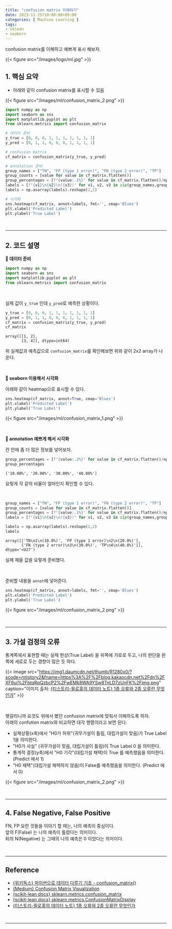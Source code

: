 ```yaml
---
title: "confusion matrix 이해하기"
date: 2023-11-25T10:00:00+09:00
categories: [ Machine Learning ]
tags:
- sklean
- seaborn
---
```


confusion matrix를 이해하고 예쁘게 표시 해보자.
<!--more-->

{{< figure src="/images/logo/ml.jpg" >}}

## 1. 핵심 요약
- 아래와 같이 confusion matrix를 표시할 수 있음

{{< figure src="/images/ml/confusion_matrix_2.png" >}}

```python
import numpy as np
import seaborn as sns
import matplotlib.pyplot as plt
from sklearn.metrics import confusion_matrix

# 데이터 준비
y_true = [0, 0, 0, 1, 1, 1, 1, 1, 1, 1]
y_pred = [0, 1, 1, 0, 0, 0, 1, 1, 1, 1]

# confusion matrix
cf_matrix = confusion_matrix(y_true, y_pred)

# annotation 준비
group_names = ["TN", "FP (type 1 error)", "FN (type 2 error)", "TP"]
group_counts = [value for value in cf_matrix.flatten()]
group_percentages = [f"{value:.1%}" for value in cf_matrix.flatten()/np.sum(cf_matrix)]
labels = [f"{v1}\n{v2}\n({v3})" for v1, v2, v3 in zip(group_names,group_counts,group_percentages)]
labels = np.asarray(labels).reshape(2,2)

# 시각화
sns.heatmap(cf_matrix, annot=labels, fmt='', cmap='Blues')
plt.xlabel('Predicted Label')
plt.ylabel('True Label')
```

<br/>

---

## 2. 코드 설명

**🔷 데이터 준비**

```python
import numpy as np
import seaborn as sns
import matplotlib.pyplot as plt
from sklearn.metrics import confusion_matrix
```

<br/>

실제 값이 `y_true` 인데 `y_pred`로 예측한 상황이다.  


```python
y_true = [0, 0, 0, 1, 1, 1, 1, 1, 1, 1]
y_pred = [0, 1, 1, 0, 0, 0, 1, 1, 1, 1]
cf_matrix = confusion_matrix(y_true, y_pred)
cf_matrix
```

    array([[1, 2],
           [3, 4]], dtype=int64)


위 실제값과 예측값으로 `confusion_matrix`를 확인해보면 위와 같이 2x2 array가 나온다.

<br/>

**🔷 seaborn 이용해서 시각화**

아래와 같이 heatmap으로 표시할 수 있다.

```python
sns.heatmap(cf_matrix, annot=True, cmap='Blues')
plt.xlabel('Predicted Label')
plt.ylabel('True Label')
```

{{< figure src="/images/ml/confusion_matrix_1.png" >}}

<br/>

**🔷 annotation 예쁘게 해서 시각화**

칸 안에 좀 더 많은 정보를 넣어보자.


```python
group_percentages = [f"{value:.2%}" for value in cf_matrix.flatten()/np.sum(cf_matrix)]
group_percentages
```

    ['10.00%', '20.00%', '30.00%', '40.00%']

요렇게 각 같의 비율이 얼마인지 확인할 수 있다.

<br/>




```python
group_names = ["TN", "FP (type 1 error)", "FN (type 2 error)", "TP"]
group_counts = [value for value in cf_matrix.flatten()]
group_percentages = [f"{value:.1%}" for value in cf_matrix.flatten()/np.sum(cf_matrix)]
labels = [f"{v1}\n{v2}\n({v3})" for v1, v2, v3 in zip(group_names,group_counts,group_percentages)]

labels = np.asarray(labels).reshape(2,2)
labels
```

    array([['TN\n1\n(10.0%)', 'FP (type 1 error)\n2\n(20.0%)'],
           ['FN (type 2 error)\n3\n(30.0%)', 'TP\n4\n(40.0%)']], dtype='<U27')

실제 채울 값을 요렇게 준비했다.

<br/>


준비할 내용을 `annot`에 넣어준다.

```python
sns.heatmap(cf_matrix, annot=labels, fmt='', cmap='Blues')
plt.xlabel('Predicted Label')
plt.ylabel('True Label')
```

{{< figure src="/images/ml/confusion_matrix_2.png" >}}


<br/>

---


## 3. 가설 검정의 오류
통계쪽에서 표현할 때는 실제 현상(True Label) 을 위쪽에 가로로 두고, 나의 판단을 왼쪽에 세로로 두는 경향이 많은 듯 하다.

{{< image src="https://img1.daumcdn.net/thumb/R1280x0/?scode=mtistory2&fname=https%3A%2F%2Fblog.kakaocdn.net%2Fdn%2FXF6ui%2FbtqRqQzbcP2%2FwEMk8WA9YSw8TnLD7zUnFK%2Fimg.png" caption="이미지 출처: [{티스토리-필로홍의 데이터 노트} 1종 오류와 2종 오류란 무엇인가](https://drhongdatanote.tistory.com/76)" >}}


<br/>

헷갈리니까 요것도 위에서 봤던 confusion matrix에 맞춰서 이해하도록 하자.  
아래의 confution matrix와 비교하면 대각 행렬이라고 보면 된다.
- 실제상황(x축)에서 "H0가 허위"(귀무가설이 틀림, 대립가설이 맞음)가 True Label 1을 의미한다.
- "H0가 사실" (귀무가설이 맞음, 대립가설이 틀림)이 True Label 0 을 의미한다.
- 통계적 결정(y축)에서 "H0 기각"(대립가설 채택)이 True 를 예측했음을 의미한다. (Predict 에서 1)
- "H0 채택"(대립가설 채택하지 않음)이 False를 예측했음을 의미한다. (Predict 에서 0)

{{< figure src="/images/ml/confusion_matrix_2.png" >}}

<br/>

---


## 4. False Negative, False Positive
FN, FP 요런 것들을 이야기 할 때는, 나의 예측이 중심이다.  
앞의 F(False) 는 나의 예측이 틀렸다는 의미이다.  
뒤의 N(Negative) 는 그때의 나의 예측은 0 이었다는 의미이다.

<br/>

---

## Reference
- [{위키독스} 파이썬으로 데이터 다루기 기초 - confusion_matrix()](https://wikidocs.net/194464)
- [{Medium} Confusion Matrix Visualization](https://medium.com/@dtuk81/confusion-matrix-visualization-fc31e3f30fea)
- [{scikit-lean docs} sklearn.metrics.confusion_matrix](https://scikit-learn.org/stable/modules/generated/sklearn.metrics.confusion_matrix.html)
- [{scikit-lean docs} sklearn.metrics.ConfusionMatrixDisplay](https://scikit-learn.org/stable/modules/generated/sklearn.metrics.ConfusionMatrixDisplay.html)
- [{티스토리-필로홍의 데이터 노트} 1종 오류와 2종 오류란 무엇인가](https://drhongdatanote.tistory.com/76)

<br/>

---
